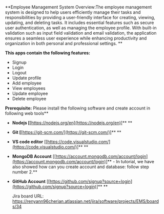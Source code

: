 **Employee Management System Overview:The employee management system is designed to help users efficiently manage their tasks and responsibilities by providing a user-friendly interface for creating, viewing, updating, and deleting tasks. It includes essential features such as secure user authentication, as well as managing the employee profile. With built-in validation such as input field validation and email validation, the application ensures a seamless user experience while enhancing productivity and organization in both personal and professional settings. **

**This apps **contain** the following features:**

* Signup
* Login
* Logout
* Update profile
* Add employee
* View employees
* Update employee
* Delete employee


**Prerequisite:** Please install the following software and create account in following web tools** 

* **Nodejs [**[https://nodejs.org/en](https://nodejs.org/en)]** **
* **Git [**[https://git-scm.com/](https://git-scm.com/)]** **
* **VS code editor** [[https://code.visualstudio.com/](https://code.visualstudio.com/)]** **
* **MongoDB Account** [[https://account.mongodb.com/account/login](https://account.mongodb.com/account/login)]** - In tutorial, we have also showed how can you create account and database: follow step number 2.**
* **GitHub Account** [[https://github.com/signup?source=login](https://github.com/signup?source=login)]** **

  Jira board URL:
  https://renyann96cherian.atlassian.net/jira/software/projects/EMS/boards/34
